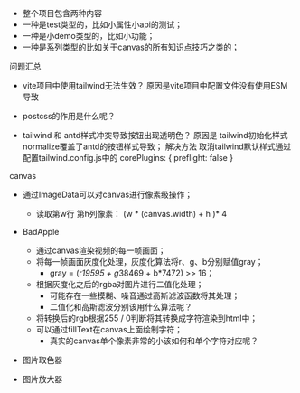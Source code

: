 <!--
 * @Author: xiaohu
 * @Date: 2023-06-21 11:24:03
 * @LastEditors: lzy-Jerry
 * @LastEditTime: 2023-07-31 23:41:45
 * @FilePath: \Explores\README.md
 * @Description: 
-->

- 整个项目包含两种内容
- 一种是test类型的，比如小属性小api的测试；
- 一种是小demo类型的，比如小功能；
- 一种是系列类型的比如关于canvas的所有知识点技巧之类的；

问题汇总
- vite项目中使用tailwind无法生效？
  原因是vite项目中配置文件没有使用ESM导致
- postcss的作用是什么呢？

- tailwind 和 antd样式冲突导致按钮出现透明色？
  原因是 tailwind初始化样式normalize覆盖了antd的按钮样式导致；
  解决方法
  取消tailwind默认样式通过配置tailwind.config.js中的
  corePlugins: {
    preflight: false
  }

canvas

- 通过ImageData可以对canvas进行像素级操作；
  - 读取第w行 第h列像素： (w * (canvas.width) + h )* 4

- BadApple
  - 通过canvas渲染视频的每一帧画面；
  - 将每一帧画面灰度化处理，灰度化算法将r、g、b分别赋值gray；
    - gray = (r*19595 + g*38469 + b*7472) >> 16；
  - 根据灰度化之后的rgba对图片进行二值化处理；
    - 可能存在一些模糊、噪音通过高斯滤波函数将其处理；
    - 二值化和高斯滤波分别该用什么算法呢？
  - 将转换后的rgb根据255 / 0判断将其转换成字符渲染到html中；
  - 可以通过fillText在canvas上面绘制字符；  
    - 真实的canvas单个像素非常的小该如何和单个字符对应呢？
- 图片取色器
- 图片放大器